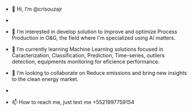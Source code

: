 - 👋 Hi, I’m @crisouzajr
- 
- 👀 I’m interested in develop solution to improve and optimize Process Production in O&G, the field where I'm specialized using AI matters.
 
- 🌱 I’m currently learning Machine Learning solutions focused in Caracterization, Classification, Prediction, Time-series, outliers detection, equipments monitoring for eficience performance.

- 💞️ I’m looking to collaborate on Reduce emissions and bring new insights to the clean energy market.
-
- 📫 How to reach me, just text me +5521997759154

<!---
crisouzajr/crisouzajr is a ✨ special ✨ repository because its `README.md` (this file) appears on your GitHub profile.
You can click the Preview link to take a look at your changes.
--->

